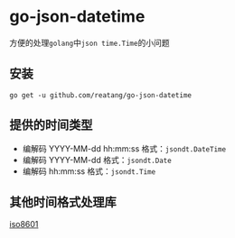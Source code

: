 # go-json-datetime

方便的处理`golang`中`json time.Time`的小问题

## 安装

`go get -u github.com/reatang/go-json-datetime`

## 提供的时间类型

- 编解码 YYYY-MM-dd hh:mm:ss 格式：`jsondt.DateTime`
- 编解码 YYYY-MM-dd 格式：`jsondt.Date`
- 编解码 hh:mm:ss 格式：`jsondt.Time`


## 其他时间格式处理库

[iso8601](https://github.com/relvacode/iso8601)